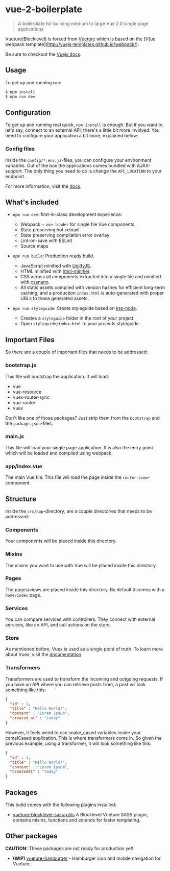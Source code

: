 # vue-2-boilerplate
> A boilerplate for building medium to large Vue 2.0 single page applications

Vueture(Blocklevel) is forked from [Vueture](http://www.github.com/vueture) which is based on the [V]ue webpack template](http://vuejs-templates.github.io/webpack/).

Be sure to checkout the [Vuejs docs](http://vuejs.org/guide/).

## Usage
To get up and running run:
``` bash
$ npm install
$ npm run dev
```

## Configuration ##
To get up and running real quick, `npm install` is enough.
But if you want to, let's say, connect to an external API, there's a little bit more involved.
You need to configure your application a bit more, explained below:

### Config files ###
Inside the `config/*.env.js`-files, you can configure your environment variables.
Out of the box the applications comes bundled with AJAX-support.
The only thing you need to do is change the `API_LOCATION` to your endpoint.

For more information, visit the [docs](http://vuejs-templates.github.io/webpack/env.html).

## What's included ##
- `npm run dev`: first-in-class development experience.
  - Webpack + `vue-loader` for single file Vue components.
  - State preserving hot-reload
  - State preserving compilation error overlay
  - Lint-on-save with ESLint
  - Source maps

- `npm run build`: Production ready build.
  - JavaScript minified with [UglifyJS](https://github.com/mishoo/UglifyJS2).
  - HTML minified with [html-minifier](https://github.com/kangax/html-minifier).
  - CSS across all components extracted into a single file and minified with [cssnano](https://github.com/ben-eb/cssnano).
  - All static assets compiled with version hashes for efficient long-term caching, and a production `index.html` is auto-generated with proper URLs to these generated assets.

- `npm run styleguide`: Create styleguide based on [kss-node](https://github.com/kss-node/kss-node).
  - Creates a `styleguide` folder in the root of your project.
  - Open `styleguide/index.html` to your projects styleguide.

## Important Files ##
So there are a couple of important files that needs to be addressed:

### bootstrap.js ###
This file will bootstrap the application.
It will load:
 - vue
 - vue-resource
 - vuex-router-sync
 - vue-router
 - vuex

Don't like one of those packages?
Just strip them from the `bootstrap` and the `package.json`-files.

### main.js ###
This file will load your single page application.
It is also the entry point which will be loaded and compiled using webpack.

### app/index.vue ###
The main Vue file.
This file will load the page inside the `router-view`-component.

## Structure ##
Inside the `src/app`-directory, are a couple directories that needs to be addressed:

### Components ###
Your components will be placed inside this directory.

### Mixins ###
The mixins you want to use with Vue will be placed inside this directory.

### Pages ###
The pages/views are placed inside this directory.
By default it comes with a `home/index` page.

### Services ###
You can compare services with controllers.
They connect with external services, like an API, and call actions on the store.

### Store ###
As mentioned before, Vuex is used as a single point of truth.
To learn more about Vuex, visit the [documentation](http://vuex.vuejs.org)

### Transformers ###
Transformers are used to transform the incoming and outgoing requests.
If you have an API where you can retrieve posts from, a post wil look something like this:
``` JSON
{
  "id" : 1,
  "title" : "Hello World!",
  "content" : "Lorem Ipsum",
  "created_at" : "today"
}
```
However, it feels weird to use snake_cased variables inside your camelCased application.
This is where transformers come in.
So given the previous example, using a transformer, it will look something like this:
``` JSON
{
  "id" : 1,
  "title" : "Hello World!",
  "content" : "Lorem Ipsum",
  "createdAt" : "today"
}
```

## Packages
This build comes with the following plugins installed:
- [vueture-blocklevel-sass-utils](https://github.com/Blocklevel/vueture-blocklevel-sass-utils/blob/master/README.md) A Blocklevel Vueture SASS plugin, contains mixins, functions and extends for faster templating.

## Other packages
**CAUTION:** These packages are not ready for production yet!
- **(WIP)** [vueture-hamburger](https://github.com/timrijkse/vueture-hamburger) - Hamburger icon and mobile navigation for Vueture.
